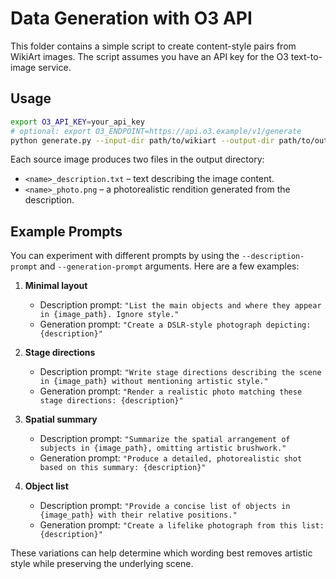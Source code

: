 # Data Generation with O3 API

This folder contains a simple script to create content-style pairs from WikiArt images.
The script assumes you have an API key for the O3 text-to-image service.

## Usage

```bash
export O3_API_KEY=your_api_key
# optional: export O3_ENDPOINT=https://api.o3.example/v1/generate
python generate.py --input-dir path/to/wikiart --output-dir path/to/output
```

Each source image produces two files in the output directory:

- `<name>_description.txt` – text describing the image content.
- `<name>_photo.png` – a photorealistic rendition generated from the description.

## Example Prompts

You can experiment with different prompts by using the `--description-prompt`
and `--generation-prompt` arguments. Here are a few examples:

1. **Minimal layout**
   - Description prompt:
     `"List the main objects and where they appear in {image_path}. Ignore style."`
   - Generation prompt:
     `"Create a DSLR-style photograph depicting: {description}"`

2. **Stage directions**
   - Description prompt:
     `"Write stage directions describing the scene in {image_path} without mentioning artistic style."`
   - Generation prompt:
     `"Render a realistic photo matching these stage directions: {description}"`

3. **Spatial summary**
   - Description prompt:
     `"Summarize the spatial arrangement of subjects in {image_path}, omitting artistic brushwork."`
   - Generation prompt:
     `"Produce a detailed, photorealistic shot based on this summary: {description}"`

4. **Object list**
   - Description prompt:
     `"Provide a concise list of objects in {image_path} with their relative positions."`
   - Generation prompt:
     `"Create a lifelike photograph from this list: {description}"`

These variations can help determine which wording best removes artistic style
while preserving the underlying scene.
